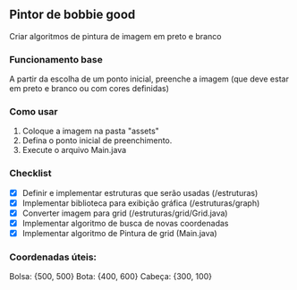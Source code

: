 ## Pintor de bobbie good

Criar algoritmos de pintura de imagem em preto e branco

### Funcionamento base

A partir da escolha de um ponto inicial, preenche a imagem (que deve estar em preto e branco ou com cores definidas)

### Como usar

1. Coloque a imagem na pasta "assets"
2. Defina o ponto inicial de preenchimento.
3. Execute o arquivo Main.java

### Checklist

- [x] Definir e implementar estruturas que serão usadas (/estruturas)
- [x] Implementar biblioteca para exibição gráfica (/estruturas/graph)
- [x] Converter imagem para grid (/estruturas/grid/Grid.java)
- [x] Implementar algoritmo de busca de novas coordenadas
- [x] Implementar algoritmo de Pintura de grid (Main.java)

### Coordenadas úteis:

Bolsa: {500, 500}
Bota: {400, 600}
Cabeça: {300, 100}
